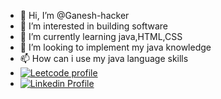 - 👋 Hi, I’m @Ganesh-hacker
- 👀 I’m interested in building software
- 🌱 I’m currently learning java,HTML,CSS
- 💞️ I’m looking to implement my java knowledge
- 📫 How can i use my java language skills
- [![Leetcode profile](https://leetcode.com/Ganesh_Bhuvaneswaram/)](https://leetcode.com/Ganesh_Bhuvaneswaram/)
- [![Linkedin Profile](linkedin.com/in/bhuvaneswaram-ganesh-274529215)](linkedin.com/in/bhuvaneswaram-ganesh-274529215)

<!---
Ganesh-hacker/Ganesh-hacker is a ✨ special ✨ repository because its `README.md` (this file) appears on your GitHub profile.
You can click the Preview link to take a look at your changes.
--->
